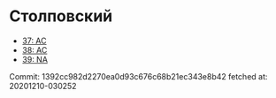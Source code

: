 # Столповский
- [37: AC](37.md)
- [38: AC](38.md)
- [39: NA](39.md)

Commit: 1392cc982d2270ea0d93c676c68b21ec343e8b42
 fetched at: 20201210-030252
